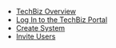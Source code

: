 <!-- - [Domain Terms](domain_terms.md)
- [Usage API](usage_api.md)
- [Onboarding Flow](onboarding_flow.md)
- [TechBiz Tutorial](techBiz_tutorial.md)
- [Create System](create_system.md)
- [Invite Users](invite_users.md) -->

- [TechBiz Overview](techBiz_overview.md)
- [Log In to the TechBiz Portal](log_in_to_TechBiz_portal.md)
- [Create System](create_system.md)
- [Invite Users](invite_users.md)

